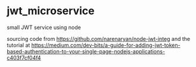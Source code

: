 # jwt_microservice
small JWT service using node

sourcing code from 
https://github.com/narenaryan/node-jwt-integ
and the tutorial at
https://medium.com/dev-bits/a-guide-for-adding-jwt-token-based-authentication-to-your-single-page-nodejs-applications-c403f7cf04f4 
